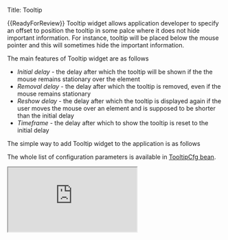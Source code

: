 Title: Tooltip


{{ReadyForReview}}
Tooltip widget allows application developer to specify an offset to position the tooltip in some palce where it does not hide important information. For instance, tooltip will be placed below the mouse pointer and this will sometimes hide the important information.

The main features of Tooltip widget are as follows
* *Initial delay* - the delay after which the tooltip will be shown if the the mouse remains stationary over the element
* *Removal delay* - the delay after which the tooltip is removed, even if the mouse remains stationary
* *Reshow delay* - the delay after which the tooltip is displayed again if the user moves the mouse over an element and is supposed to be shorter than the initial delay
* *Timeframe* - the delay after which to show the tooltip is reset to the initial delay

The simple way to add Tooltip widget to the application is as follows
<script src='http://snippets.ariatemplates.com/snippets/%VERSION%/widgets/tooltip/Snippet.tpl' defer></script>

The whole list of configuration parameters is available in [TooltipCfg bean](http://ariatemplates.com/api/#aria.widgets.CfgBeans:TooltipCfg).

<iframe class='samples' src='http://snippets.ariatemplates.com/samples/%VERSION%/widgets/tooltip/' />

## Binding
The only property that is bind-able for Tooltip widget is 
* tooltip

For more information please read the article on [widget bindings](widget_bindings).